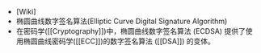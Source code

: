 - [Wiki]
- 椭圆曲线数字签名算法(Elliptic Curve Digital Signature Algorithm)
- 在密码学([[Cryptography]])中，椭圆曲线数字签名算法 (ECDSA) 提供了使用椭圆曲线密码学([[ECC]])的数字签名算法 ([[DSA]]) 的变体。